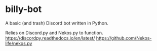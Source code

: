 # billy-bot
A basic (and trash) Discord bot written in Python.

Relies on Discord.py and Nekos.py to function. 
https://discordpy.readthedocs.io/en/latest/
https://github.com/Nekos-life/nekos.py
